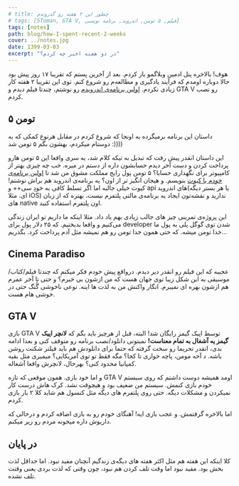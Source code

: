 ```yaml
---
# title: چطور این ۲ هفته رو گذروندم
# tags: [5Toman, GTA V, فیلم, ۵ تومن, اندروید, برنامه نویسی]
tags: [notes]
path: blog/how-I-spent-recent-2-weeks
cover: ../notes.jpg
date: 1399-03-03
excerpt: "در دو هفته اخیر چه کردم؟"
---
```


هوف! بالاخره پنل ادمین وبلاگمو باز کردم. بعد از آخرین پستم که تقریبا 
۱۷ روز پیش بود حالا دوباره اومدم که فرآیند یادگیری‌ و مطالعه‌م رو شروع 
کنم. توی این تقریبا ۲ هفته کار زیادی نکردم. [اولین برنامه‌ی اندرویدم](https://github.com/SeedPuller/5Toman-android) رو نوشتم، چندتا فیلم دیدم و GTA V رو نصب کردم.

## ۵ تومن

داستان این برنامه برمیگرده به اونجا که شروع کردم در مقابل هرنوع کمکی که به دوستام میکردم، بهشون بگم ۵ تومن شد :))))

این داستان انقدر پیش رفت که تبدیل به تیکه کلام شد، یه سری واقعا این ۵
تومن هارو پرداخت کردن و دست آخر دیدم حسابشون داره از دستم در میره. خب 
چه چیزی بهتر از کامپیوتر برای نگهداری حسابا؟ ۵ تومن پول رایج مملکت مشوق 
من شد تا [اولین برنامه‌ی خودم با کیوت](https://github.com/SeedPuller/5Toman)
بنویسم. و هیجان انگیز تر از اون؟ یه برنامه‌ی اندروید هم براش نوشتم! 
کیوت خیلی جالبه اما اگر تسلط کافی به خودِ سی++ و api های اندروید(یا هر 
بستر دیگه ای. مثلا iOS) ندارید و نقشه‌تون ایجاد یه برنامه‌ی مالتی پلتفرم
نیست، بهتره که از زبان های native اون پلتفرم استفاده کنید.

این پروژه‌ی تمرینی چیز های جالب زیادی بهم یاد داد. مثلا اینکه ما 
داریم تو ایران زندگی می‌کنیم و واقعا بدبختیم. که ۲۵ دلار پول برای 
developer شدن توی گوگل پلی به پول ما خدا تومن میشه. که حتی همون خدا تومن
رو هم نمیشه مثل آدم پرداخت کرد. بگذریم…

## Cinema Paradiso

عجیبه که این فیلم رو انقدر دیر دیدم. درواقع پیش خودم فکر میکنم که 
چندتا فیلم/کتاب/موسیقی به این شکل زیبا توی جهان هست که من ازشون بی خبرم؟
و حتی تا آخر عمرم هم ازشون بهره ای نمیبرم. انگار واکنش من به لذت ها 
اینه. نوعی ناخوشی گُنگ حتی در خوشی هام هست.

## GTA V

بازی GTA V توسط اپیک گیمز رایگان شد! البته، قبل از هرچیز باید بگم که **لانچر اپیک گیمز یه آشغال به تمام معناست!**
نمیتونی دانلود/نصب برنامه رو متوقف کنی و بعدا ادامه بدی، انقدر تحریما 
رو سخت گرفته که حتما برای دانلودش هم باید فیلتر شکنت روشن باشه. د آخه 
مومن، پاچه خواری تا کجا؟ مگه فقط تو توی آمریکایی؟ میمیری مثل بقیه 
کمپانیا محدود کنی؟ بهرحال، لانچرش واقعا آشغاله.

و اما خود بازی. همون موقعی که تازه GTA V اومد همیشه دوست داشتم که روی
سیستم خودم بازی کنمش. سیستم من ضعیف بود و هیچوقت نشد. کرک هاش درست کار 
نمیکردن و مشکلات دیگه. حتی روی پلتفرم های دیگه مثل کنسول هم شاید کلا ۲ 
بار بازی کردم.

اما بالاخره گرفتمش. و عجب بازی ایه! آهنگای خودم رو به بازی اضافه کردم و درحالی که داریوش داره میخونه مردم رو زیر میکنم.

## در پایان

کلا اینکه این هفته هم مثل اکثر هفته های دیگه‌ی زندگیم آنچنان مفید 
نبود. اما حداقل لذت بخش بود. مفید نبود اما وقت تلف کردن هم نبود، چون 
وقتی که لذت بردی یعنی وقتت تلف نشده.
